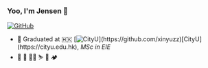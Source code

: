 ### Yoo, I'm Jensen 👋

[![GitHub](https://img.shields.io/badge/dynamic/json?logo=github&label=GitHub&labelColor=495867&color=495867&query=%24.data.totalSubs&url=https%3A%2F%2Fapi.spencerwoo.com%2Fsubstats%2F%3Fsource%3Dgithub%26queryKey%3Dhayschan&style=flat-square)](https://github.com/xinyuzz)

- 🍻 Graduated at 🇭🇰 [![CityU]([https://img.shields.io/badge/dynamic/json?logo=github&label=GitHub&labelColor=495867&color=495867&query=%24.data.totalSubs&url=https%3A%2F%2Fapi.spencerwoo.com%2Fsubstats%2F%3Fsource%3Dgithub%26queryKey%3Dhayschan&style=flat-square](https://www.cityu.edu.hk/sites/g/files/asqsls3821/themes/site/cityu/images/cityu-logo-no-text.svg))](https://github.com/xinyuzz)[CityU](https://cityu.edu.hk), _MSc in EIE_
- 🏃 🏸️ 🚴🏻 ⛷ 🍟 🏕
